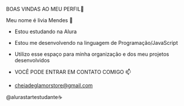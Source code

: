 BOAS VINDAS AO MEU PERFIL🥰

 Meu nome é livia Mendes 🙂
 
- Estou estudando na Alura
 
- Estou me desenvolvendo na linguagem de Programação/JavaScript

- Utilizo esse espaço para minha organização e dos meu projetos desenvolvidos

- VOCÊ PODE ENTRAR EM CONTATO COMIGO 📫
- 
  cheiadeglamorstore@gmail.com

@alurastartestudante☕

